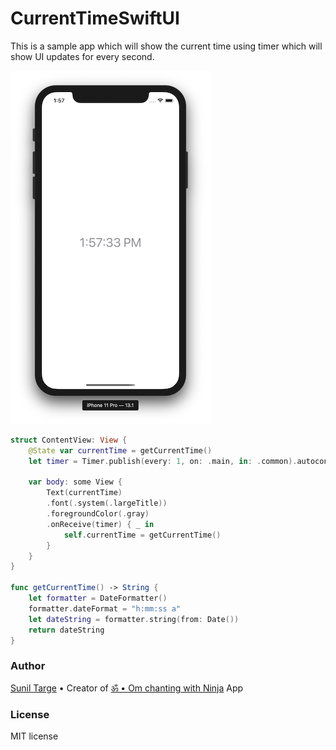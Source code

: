 # CurrentTimeSwiftUI

This is a sample app which will show the current time using timer which will show UI updates for every second.

![alt text](https://github.com/sunil-targe/CurrentTimeSwiftUI/blob/master/Screen%20Shot%202019-12-13%20at%201.57.34%20PM.png)

```Swift
struct ContentView: View {
    @State var currentTime = getCurrentTime()
    let timer = Timer.publish(every: 1, on: .main, in: .common).autoconnect()

    var body: some View {
        Text(currentTime)
        .font(.system(.largeTitle))
        .foregroundColor(.gray)
        .onReceive(timer) { _ in
            self.currentTime = getCurrentTime()
        }
    }
}

func getCurrentTime() -> String {
    let formatter = DateFormatter()
    formatter.dateFormat = "h:mm:ss a"
    let dateString = formatter.string(from: Date())
    return dateString
}
```


 ### Author
  
[Sunil Targe](https://suniltarge.com) • Creator of [ॐ • Om chanting with Ninja](https://apps.apple.com/us/app/%E0%A5%90-om-chanting-with-ninja/id1478518232) App

### License
 
MIT license
